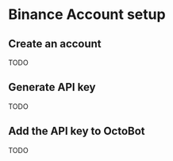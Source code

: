 # Binance Account setup

## Create an account

TODO

## Generate API key

TODO

## Add the API key to OctoBot

TODO
